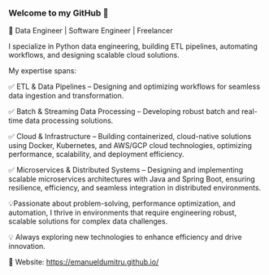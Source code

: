 ### Welcome to my GitHub 👋

🚀 Data Engineer | Software Engineer | Freelancer

I specialize in Python data engineering, building ETL pipelines, automating workflows, and designing scalable cloud solutions.

My expertise spans:

✅ ETL & Data Pipelines – Designing and optimizing workflows for seamless data ingestion and transformation.

✅ Batch & Streaming Data Processing – Developing robust batch and real-time data processing solutions.

✅ Cloud & Infrastructure – Building containerized, cloud-native solutions using Docker, Kubernetes, and AWS/GCP cloud technologies, optimizing performance, scalability, and deployment efficiency.

✅ Microservices & Distributed Systems – Designing and implementing scalable microservices architectures with Java and Spring Boot, ensuring resilience, efficiency, and seamless integration in distributed environments.

💡Passionate about problem-solving, performance optimization, and automation, I thrive in environments that require engineering robust, scalable solutions for complex data challenges.

💡 Always exploring new technologies to enhance efficiency and drive innovation.

🤝 Website: https://emanueldumitru.github.io/
